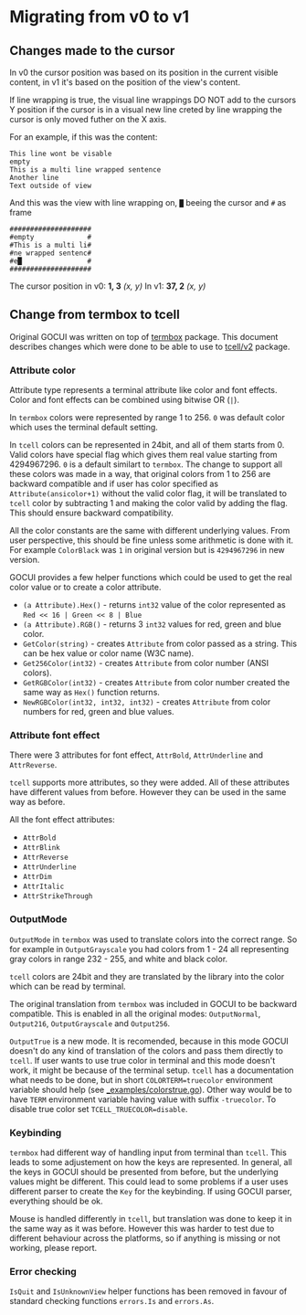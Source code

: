 # Migrating from v0 to v1

## Changes made to the cursor

In v0 the cursor position was based on its position in the current visible content, in v1 it's based on the position of the view's content.

If line wrapping is true, the visual line wrappings DO NOT add to the cursors Y position if the cursor is in a visual new line creted by line wrapping the cursor is only moved futher on the X axis.

For an example, if this was the content:
```
This line wont be visable
empty
This is a multi line wrapped sentence
Another line
Text outside of view
```
And this was the view with line wrapping on, `█` beeing the cursor and `#` as frame
```
####################
#empty             #
#This is a multi li#
#ne wrapped sentenc#
#e█                #
####################
```
The cursor position in v0: **1, 3** *(x, y)*
In v1: **37, 2** *(x, y)*

## Change from termbox to tcell

Original GOCUI was written on top of [termbox](https://github.com/nsf/termbox-go) package. This document describes changes which were done to be able to use to [tcell/v2](https://github.com/gdamore/tcell) package.

### Attribute color

Attribute type represents a terminal attribute like color and font effects. Color and font effects can be combined using bitwise OR (`|`).

In `termbox` colors were represented by range 1 to 256. `0` was default color which uses the terminal default setting.

In `tcell` colors can be represented in 24bit, and all of them starts from 0. Valid colors have special flag which gives them real value starting from 4294967296. `0` is a default similart to `termbox`.
The change to support all these colors was made in a way, that original colors from 1 to 256 are backward compatible and if user has color specified as
`Attribute(ansicolor+1)` without the valid color flag, it will be translated to `tcell` color by subtracting 1 and making the color valid by adding the flag. This should ensure backward compatibility.

All the color constants are the same with different underlying values. From user perspective, this should be fine unless some arithmetic is done with it. For example `ColorBlack` was `1` in original version but is `4294967296` in new version.

GOCUI provides a few helper functions which could be used to get the real color value or to create a color attribute.

- `(a Attribute).Hex()` - returns `int32` value of the color represented as `Red << 16 | Green << 8 | Blue`
- `(a Attribute).RGB()` - returns 3 `int32` values for red, green and blue color.
- `GetColor(string)` - creates `Attribute` from color passed as a string. This can be hex value or color name (W3C name).
- `Get256Color(int32)` - creates `Attribute` from color number (ANSI colors).
- `GetRGBColor(int32)` - creates `Attribute` from color number created the same way as `Hex()` function returns.
- `NewRGBColor(int32, int32, int32)` - creates `Attribute` from color numbers for red, green and blue values.

### Attribute font effect

There were 3 attributes for font effect, `AttrBold`, `AttrUnderline` and `AttrReverse`.

`tcell` supports more attributes, so they were added. All of these attributes have different values from before. However they can be used in the same way as before.

All the font effect attributes:
- `AttrBold`
- `AttrBlink`
- `AttrReverse`
- `AttrUnderline`
- `AttrDim`
- `AttrItalic`
- `AttrStrikeThrough`

### OutputMode

`OutputMode` in `termbox` was used to translate colors into the correct range. So for example in `OutputGrayscale` you had colors from 1 - 24 all representing gray colors in range 232 - 255, and white and black color.

`tcell` colors are 24bit and they are translated by the library into the color which can be read by terminal.

The original translation from `termbox` was included in GOCUI to be backward compatible. This is enabled in all the original modes: `OutputNormal`, `Output216`, `OutputGrayscale` and `Output256`.

`OutputTrue` is a new mode. It is recomended, because in this mode GOCUI doesn't do any kind of translation of the colors and pass them directly to `tcell`. If user wants to use true color in terminal and this mode doesn't work, it might be because of the terminal setup. `tcell` has a documentation what needs to be done, but in short `COLORTERM=truecolor` environment variable should help (see [_examples/colorstrue.go](./_examples/colorstrue.go)). Other way would be to have `TERM` environment variable having value with suffix `-truecolor`. To disable true color set `TCELL_TRUECOLOR=disable`.

### Keybinding

`termbox` had different way of handling input from terminal than `tcell`. This leads to some adjustement on how the keys are represented.
In general, all the keys in GOCUI should be presented from before, but the underlying values might be different. This could lead to some problems if a user uses different parser to create the `Key` for the keybinding. If using GOCUI parser, everything should be ok.

Mouse is handled differently in `tcell`, but translation was done to keep it in the same way as it was before. However this was harder to test due to different behaviour across the platforms, so if anything is missing or not working, please report.

### Error checking

`IsQuit` and `IsUnknownView` helper functions has been removed in favour of standard checking functions `errors.Is` and `errors.As`.
